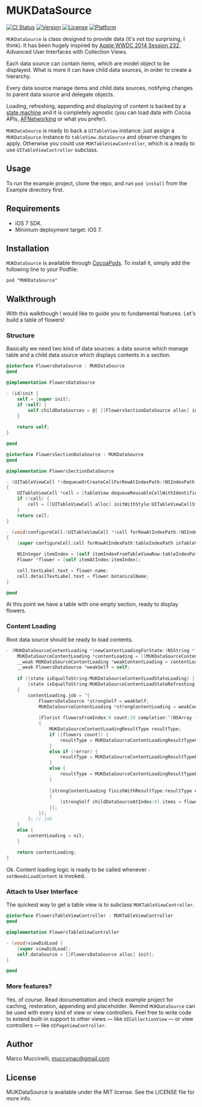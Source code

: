 # MUKDataSource

[![CI Status](http://img.shields.io/travis/muccy/MUKDataSource.svg?style=flat)](https://travis-ci.org/muccy/MUKDataSource)
[![Version](https://img.shields.io/cocoapods/v/MUKDataSource.svg?style=flat)](http://cocoadocs.org/docsets/MUKDataSource)
[![License](https://img.shields.io/cocoapods/l/MUKDataSource.svg?style=flat)](http://cocoadocs.org/docsets/MUKDataSource)
[![Platform](https://img.shields.io/cocoapods/p/MUKDataSource.svg?style=flat)](http://cocoadocs.org/docsets/MUKDataSource)

`MUKDataSource` is class designed to provide data (it's not too surprising, I think). It has been hugely inspired by [Apple WWDC 2014 Session 232](https://developer.apple.com/videos/wwdc/2014/?id=232), Advanced User Interfaces with Collection Views.
 
Each data source can contain items, which are model object to be displayed. What is more it can have child data sources, in order to create a hierarchy.

Every data source manage items and child data sources, notifying changes to parent data source and delegate objects.

Loading, refreshing, appending and displaying of content is backed by a [state machine](https://github.com/blakewatters/TransitionKit) and it is completely agnostic (you can load data with Cocoa APIs, [AFNetworking](https://github.com/AFNetworking/AFNetworking) or what you prefer).

`MUKDataSource` is ready to back a `UITableView` instance: just assign a `MUKDataSource` instance to `tableView.dataSource` and observe changes to apply. Otherwise you could use `MUKTableViewController`, which is a ready to use `UITableViewController` subclass.

## Usage

To run the example project, clone the repo, and run `pod install` from the Example directory first.

## Requirements

* iOS 7 SDK.
* Minimum deployment target: iOS 7.

## Installation

`MUKDataSource` is available through [CocoaPods](http://cocoapods.org). To install
it, simply add the following line to your Podfile:

    pod "MUKDataSource"
	
## Walkthrough

With this walkthough I would like to guide you to fundamental features. Let's build a table of flowers!

### Structure

Basically we need two kind of data sources: a data source which manage table and a child data source which displays contents in a section.

```objective-c
@interface FlowersDataSource : MUKDataSource
@end

@implementation FlowersDataSource 

- (id)init {
	self = [super init];
	if (self) {
		self.childDataSources = @[ [[FlowersSectionDataSource alloc] init] ];
	}
	
	return self;
}

@end
```

```objective-c
@interface FlowersSectionDataSource : MUKDataSource
@end

@implementation FlowersSectionDataSource

- (UITableViewCell *)dequeueOrCreateCellForRowAtIndexPath:(NSIndexPath *)tableIndexPath inTableView:(UITableView *)tableView
{
	UITableViewCell *cell = [tableView dequeueReusableCellWithIdentifier:@"Cell"];
    if (!cell) {
        cell = [[UITableViewCell alloc] initWithStyle:UITableViewCellStyleSubtitle reuseIdentifier:@"Cell"];
    }
    return cell;
}

- (void)configureCell:(UITableViewCell *)cell forRowAtIndexPath:(NSIndexPath *)tableIndexPath inTableView:(UITableView *)tableView
{
	[super configureCell:cell forRowAtIndexPath:tableIndexPath inTableView:tableView];

    NSInteger itemIndex = [self itemIndexFromTableViewRow:tableIndexPath.row checkingBounds:YES];
    Flower *flower = [self itemAtIndex:itemIndex];

    cell.textLabel.text = flower.name;
    cell.detailTextLabel.text = flower.botanicalName;
}

@end
```

At this point we have a table with one empty section, ready to display flowers.

### Content Loading

Root data source should be ready to load contents.

```objective-c
- (MUKDataSourceContentLoading *)newContentLoadingForState:(NSString *)state {
    MUKDataSourceContentLoading *contentLoading = [[MUKDataSourceContentLoading alloc] init];
    __weak MUKDataSourceContentLoading *weakContentLoading = contentLoading;
    __weak FlowersDataSource *weakSelf = self;
 
    if ([state isEqualToString:MUKDataSourceContentLoadStateLoading] ||
		[state isEqualToString:MUKDataSourceContentLoadStateRefreshing])
	{
        contentLoading.job = ^{
            FlowersDataSource *strongSelf = weakSelf;
            MUKDataSourceContentLoading *strongContentLoading = weakContentLoading;
            			
            [Florist flowersFromIndex:0 count:20 completion:^(NSArray *flowers, NSError *error)
            {
                MUKDataSourceContentLoadingResultType resultType;
				if ([flowers count]) {
					resultType = MUKDataSourceContentLoadingResultTypeComplete;
				}
				else if (!error) {
					resultType = MUKDataSourceContentLoadingResultTypeEmpty;
				}
				else {
					resultType = MUKDataSourceContentLoadingResultTypeError;
				}
     
                [strongContentLoading finishWithResultType:resultType error:error update:^
                {
                    [strongSelf childDataSourceAtIndex:0].items = flowers;
                }];
            }];
        }; // job
    }
    else {
        contentLoading = nil;
    }
    
    return contentLoading;
}
```

Ok. Content loading logic is ready to be called whenever `-setNeedsLoadContent` is invoked.

### Attach to User Interface

The quickest way to get a table view is to subclass `MUKTableViewController`.

```objective-c
@interface FlowersTableViewController : MUKTableViewController
@end

@implementation FlowersTableViewController

- (void)viewDidLoad {
    [super viewDidLoad];
    self.dataSource = [[FlowersDataSource alloc] init];
}

@end
```

### More features?

Yes, of course. Read documentation and check example project for caching, restoration, appending and placeholder.
Remind `MUKDataSource` can be used with every kind of view or view controllers. Feel free to write code to extend built-in support to other views — like `UICollectionView` — or view controllers — like `UIPageViewController`.

## Author

Marco Muccinelli, muccymac@gmail.com

## License

MUKDataSource is available under the MIT license. See the LICENSE file for more info.

